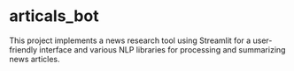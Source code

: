 # articals_bot
This project implements a news research tool using Streamlit for a user-friendly interface and various NLP libraries for processing and summarizing news articles.
